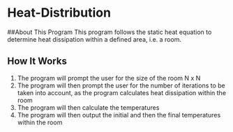 # Heat-Distribution

##About This Program
This program follows the static heat equation to determine heat dissipation within a defined area, i.e. a room.

## How It Works

1. The program will prompt the user for the size of the room N x N
2. The program will then prompt the user for the number of iterations to be taken into account, as the program calculates heat dissipation within the room
3. The program will then calculate the temperatures
4. The program will then output the initial and then the final temperatures within the room
